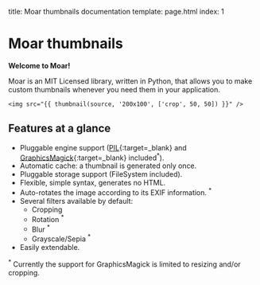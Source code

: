 title: Moar thumbnails documentation
template: page.html
index: 1


# Moar thumbnails

**Welcome to Moar!**

Moar is an MIT Licensed library, written in Python, that allows you to make custom thumbnails whenever you need them in your application.

```jinja
<img src="{{ thumbnail(source, '200x100', ['crop', 50, 50]) }}" />
```


## Features at a glance

* Pluggable engine support ([PIL][pil]{:target=_blank} and [GraphicsMagick][gmi]{:target=_blank} included<sup>*</sup>).
* Automatic cache: a thumbnail is generated only once.
* Pluggable storage support (FileSystem included).
* Flexible, simple syntax, generates no HTML.
* Auto-rotates the image according to its EXIF information. <sup>*</sup>
* Several filters available by default:
    * Cropping
    * Rotation <sup>*</sup>
    * Blur <sup>*</sup>
    * Grayscale/Sepia <sup>*</sup>
* Easily extendable.


[pil]: http://www.pythonware.com/products/pil/
[gmi]: http://www.graphicsmagick.org/

<div class="warning" markdown="1">
<sup>*</sup> Currently the support for GraphicsMagick is limited to resizing and/or cropping.
</div>